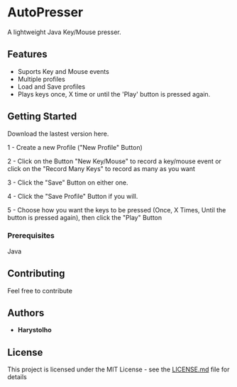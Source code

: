 # AutoPresser

A lightweight Java Key/Mouse presser. 

## Features 

 * Suports Key and Mouse events
 * Multiple profiles
 * Load and Save profiles
 * Plays keys once, X time or until the 'Play' button is pressed again.

## Getting Started

Download the lastest version here.

1 - Create a new Profile ("New Profile" Button)

2 - Click on the Button "New Key/Mouse" to record a key/mouse event or click on the "Record Many Keys" to record as many as  you want

3 - Click the "Save" Button on either one.

4 - Click the "Save Profile" Button if you will.

5 - Choose how you want the keys to be pressed (Once, X Times, Until the button is pressed again), then click the "Play" Button


### Prerequisites

Java

## Contributing

Feel free to contribute

## Authors

* **Harystolho**

## License

This project is licensed under the MIT License - see the [LICENSE.md](LICENSE.md) file for details
